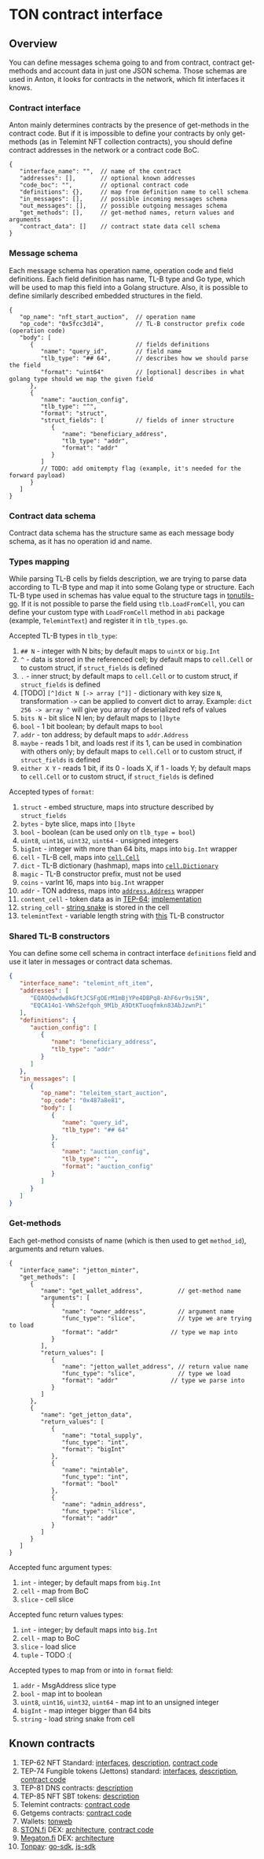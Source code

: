 # TON contract interface

## Overview

You can define messages schema going to and from contract, contract get-methods and account data in just one JSON schema.
Those schemas are used in Anton, it looks for contracts in the network, which fit interfaces it knows.

### Contract interface

Anton mainly determines contracts by the presence of get-methods in the contract code.
But if it is impossible to define your contracts by only get-methods (as in Telemint NFT collection contracts), 
you should define contract addresses in the network or a contract code BoC.

```json5
{
   "interface_name": "",  // name of the contract
   "addresses": [],       // optional known addresses
   "code_boc": "",        // optional contract code
   "definitions": {},     // map from definition name to cell schema
   "in_messages": [],     // possible incoming messages schema
   "out_messages": [],    // possible outgoing messages schema
   "get_methods": [],     // get-method names, return values and arguments
   "contract_data": []    // contract state data cell schema
}
```

### Message schema

Each message schema has operation name, operation code and field definitions. 
Each field definition has name, TL-B type and Go type, which will be used to map this field into a Golang structure.
Also, it is possible to define similarly described embedded structures in the field.

```json5
{
   "op_name": "nft_start_auction",  // operation name
   "op_code": "0x5fcc3d14",         // TL-B constructor prefix code (operation code)
   "body": [
      {                             // fields definitions
         "name": "query_id",        // field name
         "tlb_type": "## 64",       // describes how we should parse the field
         "format": "uint64"         // [optional] describes in what golang type should we map the given field
      }, 
      {
         "name": "auction_config",
         "tlb_type": "^",
         "format": "struct",
         "struct_fields": [         // fields of inner structure
            {
               "name": "beneficiary_address",
               "tlb_type": "addr",
               "format": "addr"
            }
         ]
         // TODO: add omitempty flag (example, it's needed for the forward payload)
      }
   ]
}
```

### Contract data schema

Contract data schema has the structure same as each message body schema, as it has no operation id and name.

### Types mapping

While parsing TL-B cells by fields description, we are trying to parse data according to TL-B type and map it into some Golang type or structure.
Each TL-B type used in schemas has value equal to the structure tags in [tonutils-go](https://github.com/xssnick/tonutils-go/blob/4d0157009913e35d450c36e28018cd0686502439/tlb/loader.go#L24).
If it is not possible to parse the field using `tlb.LoadFromCell`, 
you can define your custom type with `LoadFromCell` method in `abi` package (example, `TelemintText`) and register it in `tlb_types.go`.

Accepted TL-B types in `tlb_type`:
1. `## N` - integer with N bits; by default maps to `uintX` or `big.Int`
2. `^` - data is stored in the referenced cell; by default maps to `cell.Cell` or to custom struct, if `struct_fields` is defined
3. `.` - inner struct; by default maps to `cell.Cell` or to custom struct, if `struct_fields` is defined
4. [TODO] `[^]dict N [-> array [^]]` - dictionary with key size `N`, transformation `->` can be applied to convert dict to array. 
   Example: `dict 256 -> array ^` will give you array of deserialized refs of values
5. `bits N` - bit slice N len; by default maps to `[]byte`
6. `bool` - 1 bit boolean; by default maps to `bool`
7. `addr` - ton address; by default maps to `addr.Address`
8. `maybe` - reads 1 bit, and loads rest if its 1, can be used in combination with others only; by default maps to `cell.Cell` or to custom struct, if `struct_fields` is defined
9. `either X Y` - reads 1 bit, if its 0 - loads X, if 1 - loads Y; by default maps to `cell.Cell` or to custom struct, if `struct_fields` is defined

Accepted types of `format`:
1. `struct` - embed structure, maps into structure described by `struct_fields`
2. `bytes` - byte slice, maps into `[]byte`
3. `bool` - boolean (can be used only on `tlb_type = bool`)
4. `uint8`, `uint16`, `uint32`, `uint64` - unsigned integers
5. `bigInt` - integer with more than 64 bits, maps into `big.Int` wrapper
6. `cell` - TL-B cell, maps into [`cell.Cell`](https://github.com/xssnick/tonutils-go/blob/4d0157009913e35d450c36e28018cd0686502439/tvm/cell/cell.go#L11)
7. `dict` - TL-B dictionary (hashmap), maps into [`cell.Dictionary`](https://github.com/xssnick/tonutils-go/blob/4d0157009913e35d450c36e28018cd0686502439/tvm/cell/dict.go)
8. `magic` - TL-B constructor prefix, must not be used
9. `coins` - varInt 16, maps into `big.Int` wrapper
10. `addr` - TON address, maps into [`address.Address`](https://github.com/xssnick/tonutils-go/blob/4d0157009913e35d450c36e28018cd0686502439/address/addr.go#L21) wrapper
11. `content_cell` - token data as in [TEP-64](https://github.com/ton-blockchain/TEPs/blob/master/text/0064-token-data-standard.md); [implementation](https://github.com/xssnick/tonutils-go/blob/b839942a7b7bc431cc610f2ca3d9ff0e03079586/ton/nft/content.go#L10)
12. `string_cell` - [string snake](https://github.com/xssnick/tonutils-go/blob/4d0157009913e35d450c36e28018cd0686502439/tvm/cell/builder.go#L317) is stored in the cell
13. `telemintText` - variable length string with [this](https://github.com/TelegramMessenger/telemint/blob/main/telemint.tlb#L25) TL-B constructor

### Shared TL-B constructors

You can define some cell schema in contract interface `definitions` field and use it later in messages or contract data schemas.

```json
{
   "interface_name": "telemint_nft_item",
   "addresses": [
      "EQAOQdwdw8kGftJCSFgOErM1mBjYPe4DBPq8-AhF6vr9si5N",
      "EQCA14o1-VWhS2efqoh_9M1b_A9DtKTuoqfmkn83AbJzwnPi"
   ],
   "definitions": {
      "auction_config": [
         {
            "name": "beneficiary_address",
            "tlb_type": "addr"
         }
      ]
   },
   "in_messages": [
      {
         "op_name": "teleitem_start_auction",
         "op_code": "0x487a8e81",
         "body": [
            {
               "name": "query_id",
               "tlb_type": "## 64"
            },
            {
               "name": "auction_config",
               "tlb_type": "^",
               "format": "auction_config"
            }
         ]
      }
   ]
}
```

### Get-methods

Each get-method consists of name (which is then used to get `method_id`), arguments and return values.

```json5
{
   "interface_name": "jetton_minter",
   "get_methods": [
      {
         "name": "get_wallet_address",          // get-method name
         "arguments": [
            {
               "name": "owner_address",         // argument name
               "func_type": "slice",            // type we are trying to load
               "format": "addr"               // type we map into
            }
         ],
         "return_values": [
            {
               "name": "jetton_wallet_address", // return value name
               "func_type": "slice",            // type we load
               "format": "addr"               // type we parse into
            }
         ]
      },
      {
         "name": "get_jetton_data",
         "return_values": [
            {
               "name": "total_supply",
               "func_type": "int",
               "format": "bigInt"
            },
            {
               "name": "mintable",
               "func_type": "int",
               "format": "bool"
            },
            {
               "name": "admin_address",
               "func_type": "slice",
               "format": "addr"
            }
         ]
      }
   ]
}
```

Accepted func argument types:

1. `int` - integer; by default maps from `big.Int`
2. `cell` - map from BoC
3. `slice` - cell slice

Accepted func return values types:

1. `int` - integer; by default maps into `big.Int`
2. `cell` - map to BoC
3. `slice` - load slice
4. `tuple` - TODO :(
 
Accepted types to map from or into in `format` field:

1. `addr` - MsgAddress slice type
2. `bool` - map int to boolean
3. `uint8`, `uint16`, `uint32`, `uint64` - map int to an unsigned integer
4. `bigInt` - map integer bigger than 64 bits
5. `string` - load string snake from cell

## Known contracts

1. TEP-62 NFT Standard: [interfaces](/abi/known/tep62_nft.json), [description](https://github.com/ton-blockchain/TEPs/blob/master/text/0062-nft-standard.md), [contract code](https://github.com/ton-blockchain/token-contract/tree/main/nft)
2. TEP-74 Fungible tokens (Jettons) standard: [interfaces](/abi/known/tep74_jetton.json), [description](https://github.com/ton-blockchain/TEPs/blob/master/text/0074-jettons-standard.md), [contract code](https://github.com/ton-blockchain/token-contract/tree/main/ft)
3. TEP-81 DNS contracts: [description](https://github.com/ton-blockchain/TEPs/blob/master/text/0081-dns-standard.md)
4. TEP-85 NFT SBT tokens: [description](https://github.com/ton-blockchain/TEPs/blob/master/text/0085-sbt-standard.md)
5. Telemint contracts: [contract code](https://github.com/TelegramMessenger/telemint) 
6. Getgems contracts: [contract code](https://github.com/getgems-io/nft-contracts/blob/main/packages/contracts/sources)
7. Wallets: [tonweb](https://github.com/toncenter/tonweb/tree/0a5effd36a3f342f4aacabab728b1f9747085ad1/src/contract/wallet)
8. [STON.fi](https://ston.fi) DEX: [architecture](https://docs.ston.fi/docs/developer-section/architecture), [contract code](https://github.com/ston-fi/dex-core)
9. [Megaton.fi](https://megaton.fi) DEX: [architecture](https://docs.megaton.fi/developers/contract)
10. [Tonpay](https://thetonpay.app): [go-sdk](https://github.com/TheTonpay/tonpay-go-sdk), [js-sdk](https://github.com/TheTonpay/tonpay-js-sdk) 
